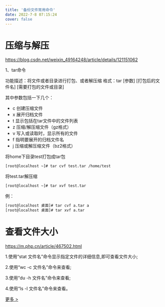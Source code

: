 ```yaml
---
title: '备份文件常用命令'
date: 2022-7-8 07:15:24
cover: false
---
```


# 压缩与解压

https://blog.csdn.net/weixin_49164248/article/details/121151062

1、tar命令

功能描述：将文件或者目录进行打包、或者解压缩
格式：tar [参数] [打包后的文件名] [需要打包的文件或目录]

其中参数包括一下几个：

- c 创建压缩文件
- x 展开归档文件
- t 显示包括在tar文件中的文件列表
- z 压缩/解压缩文件（gz格式）
- v 写入或读取时，显示所有的文件
- f 指明要展开的归档文件名
- j 压缩或解压缩文件（bz2格式）

将home下目录test打包成tar包

```bash
[root@localhost ~]# tar cvf test.tar /home/test 
```

将test.tar解压缩

```bash
[root@localhost ~]# tar xvf test.tar
```

例：

```bash
[root@localhost 桌面]# tar cvf a.tar a
[root@localhost 桌面]# tar xvf a.tar
```

# 查看文件大小

https://m.php.cn/article/467502.html

1.使用“stat 文件名”命令显示指定文件的详细信息,即可查看文件大小;

2.使用“wc -c 文件名”命令来查看;

3.使用“du -h 文件名”命令来查看;

4.使用“ls -l 文件名”命令来查看。

[ 更多 >](http://www.baidu.com/link?url=0Gbg-PkIiZnYo7vVO3BZ34hK-tDv6jRs7Scr9T8dvmrce0nlLjy-24wjNnz03wO7)